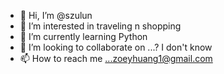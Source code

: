 - 👋 Hi, I’m @szulun
- 👀 I’m interested in traveling n shopping
- 🌱 I’m currently learning Python
- 💞️ I’m looking to collaborate on ...? I don't know
- 📫 How to reach me ...zoeyhuang1@gmail.com

<!---
szulun/szulun is a ✨ special ✨ repository because its `README.md` (this file) appears on your GitHub profile.
You can click the Preview link to take a look at your changes.
--->

